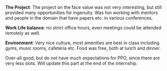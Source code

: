 **The Project**: The project on the face value was not very interesting, but still provided many opportunities for ingenuity. Was fun working with mentors and people in the domain that have papers etc. in various conferences. 

**Work Life balance**: no strict office hours, even meetings could be attended remotely as well. 

**Environment**: Very nice culture, most amenities are best in class including gyms, music rooms, cafeteria etc. Food was free, both at lunch and dinner. 

Over-all good, but do not have much expectations for PPO, since there are very less slots. Will update this part at the end of the internship. 

